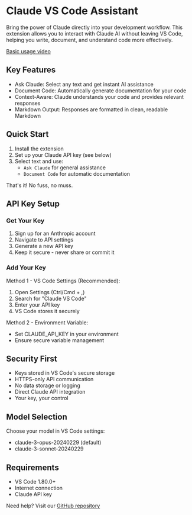 ﻿# Claude VS Code Assistant

Bring the power of Claude directly into your development workflow. This extension allows you to interact with Claude AI without leaving VS Code, helping you write, document, and understand code more effectively.

[Basic usage video](https://www.awesomescreenshot.com/video/33547525?key=8c3b97293ba780ded6ba9d19f9423f35)

## Key Features

* Ask Claude: Select any text and get instant AI assistance
* Document Code: Automatically generate documentation for your code
* Context-Aware: Claude understands your code and provides relevant responses
* Markdown Output: Responses are formatted in clean, readable Markdown

## Quick Start

1. Install the extension
2. Set up your Claude API key (see below)
3. Select text and use:
   * `Ask Claude` for general assistance
   * `Document Code` for automatic documentation

That's it! No fuss, no muss.

## API Key Setup

### Get Your Key
1. Sign up for an Anthropic account
2. Navigate to API settings
3. Generate a new API key
4. Keep it secure - never share or commit it

### Add Your Key

Method 1 - VS Code Settings (Recommended):
1. Open Settings (Ctrl/Cmd + ,)
2. Search for "Claude VS Code"
3. Enter your API key
4. VS Code stores it securely

Method 2 - Environment Variable:
* Set CLAUDE_API_KEY in your environment
* Ensure secure variable management

## Security First

* Keys stored in VS Code's secure storage
* HTTPS-only API communication
* No data storage or logging
* Direct Claude API integration
* Your key, your control

## Model Selection

Choose your model in VS Code settings:
* claude-3-opus-20240229 (default)
* claude-3-sonnet-20240229

## Requirements

* VS Code 1.80.0+
* Internet connection
* Claude API key

Need help? Visit our [GitHub repository](https://github.com/talamantez/claude-vscode)
